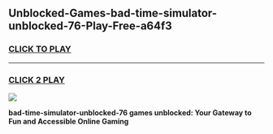 
## Unblocked-Games-bad-time-simulator-unblocked-76-Play-Free-a64f3
<h3>
<a href="https://premium76.site?title=bad-time-simulator-unblocked-76&ref=23A">CLICK TO PLAY</a></h3>
<hr>

<h3>
<a href="https://premium76.site?title=bad-time-simulator-unblocked-76&ref=23A">CLICK 2 PLAY</a>
  
</h3>

<a href="https://premium76.site?title=bad-time-simulator-unblocked-76&ref=23A"><img src="https://clearcache.store/games.png"></a>


**bad-time-simulator-unblocked-76 games unblocked: Your Gateway to Fun and Accessible Online Gaming**
